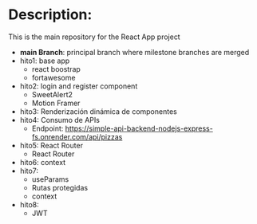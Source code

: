 # Description:

This is the main repository for the React App project


- **main Branch**: principal branch where milestone branches are merged
- hito1: base app
  - react boostrap
  - fortawesome
- hito2: login and register component
  - SweetAlert2
  - Motion Framer
- hito3: Renderización dinámica de componentes
- hito4: Consumo de APIs
  - Endpoint: https://simple-api-backend-nodejs-express-fs.onrender.com/api/pizzas
- hito5: React Router
  - React Router
- hito6: context
- hito7:
  - useParams 
  - Rutas protegidas
  - context
- hito8:
  - JWT
